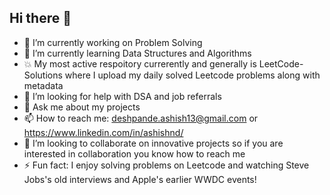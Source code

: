 ## Hi there 👋

<!--
**ashishnd/ashishnd** is a ✨ _special_ ✨ repository because its `README.md` (this file) appears on your GitHub profile.

Here are some ideas to get you started:
-->
- 🔭 I’m currently working on Problem Solving
- 🌱 I’m currently learning Data Structures and Algorithms
- 💥 My most active respoitory currerently and generally is LeetCode-Solutions where I upload my daily solved Leetcode problems along with metadata
- 🤔 I’m looking for help with DSA and job referrals
- 💬 Ask me about my projects
- 📫 How to reach me: deshpande.ashish13@gmail.com or https://www.linkedin.com/in/ashishnd/
- 👯 I’m looking to collaborate on innovative projects so if you are interested in collaboration you know how to reach me
- ⚡ Fun fact: I enjoy solving problems on Leetcode and watching Steve Jobs's old interviews and Apple's earlier WWDC events!

